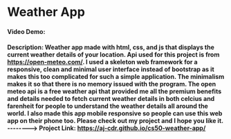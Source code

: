 # Weather App
#### Video Demo:  <URL HERE>
#### Description: Weather app made with html, css, and js that displays the current weather details of your location. Api used for this project is from https://open-meteo.com/. I used a skeleton web framework for a responsive, clean and minimal user interface instead of bootstrap as it makes this too complicated for such a simple application. The minimalism makes it so that there is no memory issued with the program. The open meteo api is a free weather api that provided me all the premium benefits and details needed to fetch current weather details in both celcius and farenheit for people to understand the weather details all around the world. I also made this app mobile responsive so people can use this web app on their phone too. Please check out my project and I hope you like it. --------> Project Link: https://aj-cdr.github.io/cs50-weather-app/
